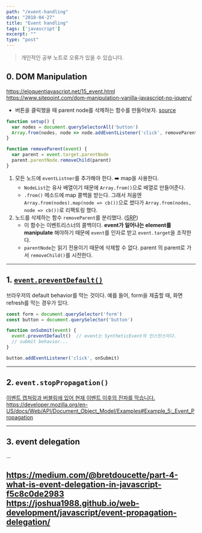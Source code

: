 ```yaml
---
path: "/event-handling"
date: "2018-04-27"
title: "Event handling"
tags: ['javascript']
excerpt: ""
type: "post"
---
```


> 개인적인 공부 노트로 오류가 있을 수 있습니다.

## 0. DOM Manipulation

https://eloquentjavascript.net/15_event.html
https://www.sitepoint.com/dom-manipulation-vanilla-javascript-no-jquery/

- 버튼을 클릭했을 때 parent node를 삭제하는 함수를 만들어보자. [source](https://www.testdome.com/questions/javascript/image-gallery/13782?visibility=1&skillId=2)

```javascript
function setup() {
  var nodes = document.querySelectorAll('button')
  Array.from(nodes, node => node.addEventListener('click', removeParent))
}

function removeParent(event) {
  var parent = event.target.parentNode
  parent.parentNode.removeChild(parent)
}
```

1. 모든 노드에 `eventListner`를 추가해야 한다. :arrow_right: map을 사용한다.
    - `NodeList`는 유사 배열이기 때문에 `Array.from()`으로 배열로 만들어준다. 
    - `.from()` 메소드에 map 콜백을 받는다. 그래서 처음엔 `Array.from(nodes).map(node => cb())`으로 썼다가 `Array.from(nodes, node => cb())`로 리팩토링 했다.
2. 노드를 삭제하는 함수 `removeParent`를 분리했다. ([SRP](https://en.wikipedia.org/wiki/Single_responsibility_principle))
    - 이 함수는 이벤트리스너의 콜백이다. __event가 일어나는 element를 manipulate__ 해야하기 때문에 `event`를 인자로 받고 `event.target`을 조작한다.
    - `parentNode`는 읽기 전용이기 때문에 삭제할 수 없다. parent 의 parent로 가서 `removeChild()`를 시전한다.

---

## 1. [`event.preventDefault()`](https://developer.mozilla.org/en-US/docs/Web/API/Event/preventDefault)

브라우저의 default behavior를 막는 것이다. 예를 들어, form을 제출할 때, 화면 refresh를 막는 경우가 있다.

```javascript
const form = document.querySelector('form')
const button = document.querySelector('button')

function onSubmit(event) {
  event.preventDefault()  // event는 SyntheticEvent의 인스턴스이다.
  // submit behavior...
}

button.addEventListener('click', onSubmit)
```

---

## 2. `event.stopPropagation()`

[이벤트 캡쳐링과 버블링에 있어 현재 이벤트 이후의 전파를 막습니다.](https://developer.mozilla.org/ko/docs/Web/API/Event/stopPropagation)
https://developer.mozilla.org/en-US/docs/Web/API/Document_Object_Model/Examples#Example_5:_Event_Propagation

---

## 3. event delegation


...

https://medium.com/@bretdoucette/part-4-what-is-event-delegation-in-javascript-f5c8c0de2983
https://joshua1988.github.io/web-development/javascript/event-propagation-delegation/
---